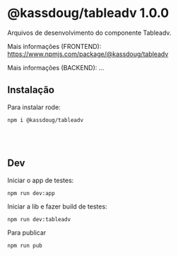 # @kassdoug/tableadv 1.0.0

Arquivos de desenvolvimento do componente Tableadv.

Mais informações (FRONTEND): https://www.npmjs.com/package/@kassdoug/tableadv

Mais informações (BACKEND): ...

## Instalação
Para instalar rode:
```
npm i @kassdoug/tableadv
```

<br><br>

## Dev
Iniciar o app de testes:
```
npm run dev:app
```

Iniciar a lib e fazer build de testes:
```
npm run dev:tableadv
```

Para publicar
```
npm run pub
```
